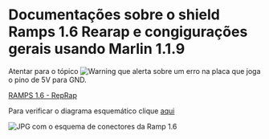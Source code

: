 # Documentações sobre o shield Ramps 1.6 Rearap e congigurações gerais usando Marlin 1.1.9


Atentar para o tópico ![Warning](https://reprap.org/wiki/File:Shorted.png) que alerta sobre um erro na placa que joga o pino de 5V para GND.

[RAMPS 1.6 - RepRap](https://reprap.org/wiki/RAMPS_1.6)

Para verificar o diagrama esquemático clique [aqui](https://github.com/bigtreetech/ramps-1.6/blob/master/Ramps1.6/hardware/R6Schematic%20diagram.pdf)

![JPG com o esquema de conectores da Ramp 1.6](https://reprap.org/mediawiki/images/5/55/RAMPS1-6connectors.jpg)
